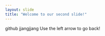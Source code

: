 ```yaml
---
layout: slide
title: "Welcome to our second slide!"
---
```

github jjangjjang
Use the left arrow to go back!
